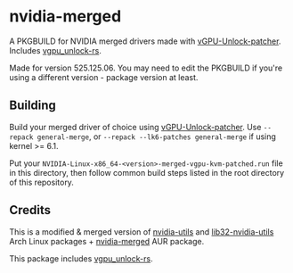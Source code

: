 # nvidia-merged

A PKGBUILD for NVIDIA merged drivers made with [vGPU-Unlock-patcher](https://github.com/VGPU-Community-Drivers/vGPU-Unlock-patcher).
Includes [vgpu_unlock-rs](https://github.com/mbilker/vgpu_unlock-rs).

Made for version 525.125.06. You may need to edit the PKGBUILD if you're using a different version - package version at least.

## Building

Build your merged driver of choice using [vGPU-Unlock-patcher](https://github.com/VGPU-Community-Drivers/vGPU-Unlock-patcher). Use `--repack general-merge`, or `--repack --lk6-patches general-merge` if using kernel >= 6.1.

Put your `NVIDIA-Linux-x86_64-<version>-merged-vgpu-kvm-patched.run` file in this directory, then follow common build steps listed in the root directory of this repository.

## Credits

This is a modified & merged version of [nvidia-utils](https://github.com/archlinux/svntogit-packages/tree/packages/nvidia-utils/trunk) and [lib32-nvidia-utils](https://github.com/archlinux/svntogit-community/tree/packages/lib32-nvidia-utils/trunk) Arch Linux packages + [nvidia-merged](https://aur.archlinux.org/pkgbase/nvidia-merged) AUR package.

This package includes [vgpu_unlock-rs](https://github.com/mbilker/vgpu_unlock-rs).
